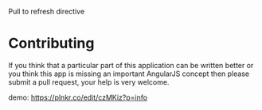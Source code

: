 Pull to refresh directive


Contributing
===
If you think that a particular part of this application can be written better or you think this app is missing an important AngularJS concept then please submit a pull request, your help is very welcome.


demo: https://plnkr.co/edit/czMKiz?p=info

